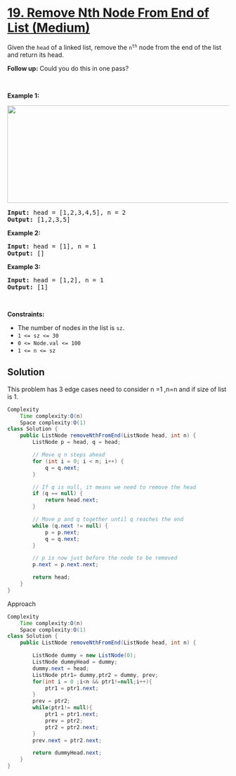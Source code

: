 # [19. Remove Nth Node From End of List (Medium)](https://leetcode.com/problems/remove-nth-node-from-end-of-list/)

<p>Given the <code>head</code> of a linked list, remove the <code>n<sup>th</sup></code> node from the end of the list and return its head.</p>

<p><strong>Follow up:</strong>&nbsp;Could you do this in one pass?</p>

<p>&nbsp;</p>
<p><strong>Example 1:</strong></p>
<img alt="" src="https://assets.leetcode.com/uploads/2020/10/03/remove_ex1.jpg" style="width: 542px; height: 222px;">
<pre><strong>Input:</strong> head = [1,2,3,4,5], n = 2
<strong>Output:</strong> [1,2,3,5]
</pre>

<p><strong>Example 2:</strong></p>

<pre><strong>Input:</strong> head = [1], n = 1
<strong>Output:</strong> []
</pre>

<p><strong>Example 3:</strong></p>

<pre><strong>Input:</strong> head = [1,2], n = 1
<strong>Output:</strong> [1]
</pre>

<p>&nbsp;</p>
<p><strong>Constraints:</strong></p>

<ul>
	<li>The number of nodes in the list is <code>sz</code>.</li>
	<li><code>1 &lt;= sz &lt;= 30</code></li>
	<li><code>0 &lt;= Node.val &lt;= 100</code></li>
	<li><code>1 &lt;= n &lt;= sz</code></li>
</ul>

## Solution

This problem has 3 edge cases need to consider n =1 ,n=n and if size of list is 1.

```java
Complexity
    Time complexity:O(n)
    Space complexity:O(1)
class Solution {
    public ListNode removeNthFromEnd(ListNode head, int n) {
        ListNode p = head, q = head;

        // Move q n steps ahead
        for (int i = 0; i < n; i++) {
            q = q.next;
        }

        // If q is null, it means we need to remove the head
        if (q == null) {
            return head.next;
        }

        // Move p and q together until q reaches the end
        while (q.next != null) {
            p = p.next;
            q = q.next;
        }

        // p is now just before the node to be removed
        p.next = p.next.next;

        return head;
    }
}

```

Approach


```java
Complexity
    Time complexity:O(n)
    Space complexity:O(1)
class Solution {
    public ListNode removeNthFromEnd(ListNode head, int n) {

        ListNode dummy = new ListNode(0);
        ListNode dummyHead = dummy;
        dummy.next = head; 
        ListNode ptr1= dummy,ptr2 = dummy, prev;
        for(int i = 0 ;i<n && ptr1!=null;i++){
            ptr1 = ptr1.next;
        }
        prev = ptr2;
        while(ptr1!= null){
            ptr1 = ptr1.next;
            prev = ptr2;
            ptr2 = ptr2.next;
        }
        prev.next = ptr2.next;

        return dummyHead.next;
    }
}
```